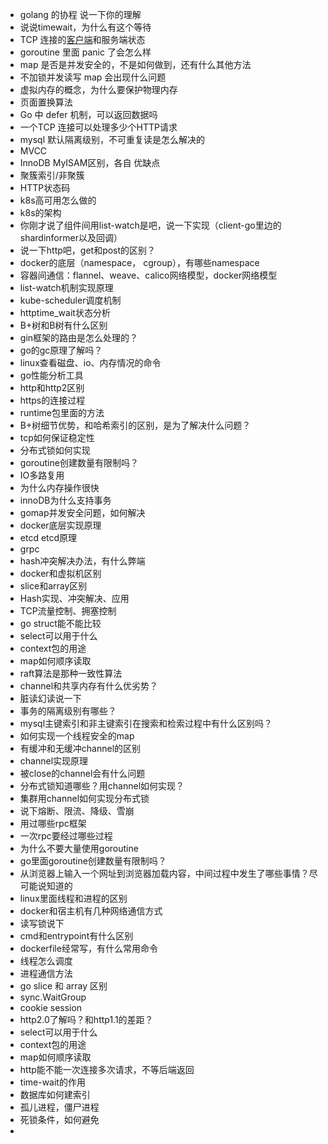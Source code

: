 - golang 的协程 说一下你的理解
- 说说timewait，为什么有这个等待
- TCP 连接的[客户端](https://www.nowcoder.com/jump/super-jump/word?word=客户端)和服务端状态
- goroutine 里面 panic 了会怎么样
- map 是否是并发安全的，不是如何做到，还有什么其他方法
- 不加锁并发读写 map 会出现什么问题
- 虚拟内存的概念，为什么要保护物理内存
- 页面置换算法
- Go 中 defer 机制，可以返回数据吗
- 一个TCP 连接可以处理多少个HTTP请求
- mysql 默认隔离级别，不可重复读是怎么解决的
- MVCC
- InnoDB MyISAM区别，各自 优缺点
- 聚簇索引/非聚簇
- HTTP状态码
- k8s高可用怎么做的
- k8s的架构
-  你刚才说了组件间用list-watch是吧，说一下实现（client-go里边的shardinformer以及回调）
- 说一下http吧，get和post的区别？
- docker的底层（namespace， cgroup），有哪些namespace
- 容器间通信：flannel、weave、calico网络模型，docker网络模型
-  list-watch机制实现原理
-  kube-scheduler调度机制
- httptime_wait状态分析
- B+树和B树有什么区别
- gin框架的路由是怎么处理的？
- go的gc原理了解吗？
- linux查看磁盘、io、内存情况的命令
- go性能分析工具
- http和http2区别
- https的连接过程
- runtime包里面的方法
- B+树细节优势，和哈希索引的区别，是为了解决什么问题？
- tcp如何保证稳定性
- 分布式锁如何实现
- goroutine创建数量有限制吗？
- IO多路复用
- 为什么内存操作很快
- innoDB为什么支持事务
- gomap并发安全问题，如何解决
- docker底层实现原理
- etcd etcd原理
- grpc
- hash冲突解决办法，有什么弊端
- docker和虚拟机区别
- slice和array区别
- Hash实现、冲突解决、应用
- TCP流量控制、拥塞控制
- go struct能不能比较
- select可以用于什么
- context包的用途
- map如何顺序读取
- raft算法是那种一致性算法
- channel和共享内存有什么优劣势？
- 脏读幻读说一下
- 事务的隔离级别有哪些？
- mysql主键索引和非主键索引在搜索和检索过程中有什么区别吗？
- 如何实现一个线程安全的map
- 有缓冲和无缓冲channel的区别
- channel实现原理
- 被close的channel会有什么问题
- 分布式锁知道哪些？用channel如何实现？
- 集群用channel如何实现分布式锁
- 说下熔断、限流、降级、雪崩
- 用过哪些rpc框架
- 一次rpc要经过哪些过程
- 为什么不要大量使用goroutine
- go里面goroutine创建数量有限制吗？
- 从浏览器上输入一个网址到浏览器加载内容，中间过程中发生了哪些事情？尽可能说知道的
- linux里面线程和进程的区别
- docker和宿主机有几种网络通信方式
- 读写锁说下
- cmd和entrypoint有什么区别
- dockerfile经常写，有什么常用命令
- 线程怎么调度
- 进程通信方法
- go slice 和 array 区别
- sync.WaitGroup
- cookie session
- http2.0了解吗？和http1.1的差距？
- select可以用于什么
- context包的用途
- map如何顺序读取
- http能不能一次连接多次请求，不等后端返回
- time-wait的作用
- 数据库如何建索引
- 孤儿进程，僵尸进程
- 死锁条件，如何避免
- 

